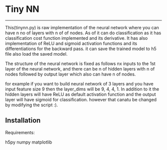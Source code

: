 # Tiny NN

---

This(tinynn.py) is raw implementation of the neural network where you can have n no of layers with n of of nodes. As of it can do classification as it has classification cost function implemented and its derivative. It has also implementation of ReLU and sigmoid activation functions and its differentiations for the backward pass. it can save the trained model to h5 file also load the saved model.

The structure of the neural network is fixed as follows nx inputs to the 1st layer of the neural network, and there can be n of hidden layers with n of nodes followed by output layer which also can have n of nodes.

for example if you want to build neural network of 3 layers and you have input feature size 9 then
the layer_dims will be 9, 4, 4, 1. In addition to it the hidden layers will have ReLU as default activation function and the output layer will have sigmoid for classification. however that canatu be changed by modifying the script :).

## Installation

Requirements:

h5py
numpy
matplotlib
